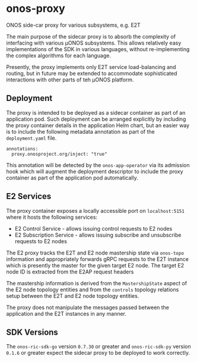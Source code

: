 # onos-proxy
ONOS side-car proxy for various subsystems, e.g. E2T

The main purpose of the sidecar proxy is to absorb the complexity of interfacing with various 
µONOS subsystems. This allows relatively easy implementations of the SDK in various languages, without
re-implementing the complex algorithms for each language.

Presently, the proxy implements only E2T service load-balancing and routing, but in future may be extended to accommodate sophisticated interactions with other
parts of teh µONOS platform.

## Deployment
The proxy is intended to be deployed as a sidecar container as part of an application pod. Such deployment
can be arranged explicitly by including the proxy container details in the application Helm chart, but an
easier way is to include the following metadata annotation as part of the `deployment.yaml` file.

```bigquery
annotations:
  proxy.onosproject.org/inject: "true"
```

This annotation will be detected by the `onos-app-operator` via its admission hook which will augment the 
deployment descriptor to include the proxy container as part of the application pod automatically.

## E2 Services
The proxy container exposes a locally accessible port on `localhost:5151` where it hosts the following services:

* E2 Control Service - allows issuing control requests to E2 nodes
* E2 Subscription Service - allows issuing subscribe and unsubscribe requests to E2 nodes

The E2 proxy tracks the E2T and E2 node mastership state via `onos-topo` information and appropriately forwards 
gRPC requests to the E2T instance which is presently the master for the given target E2 node. The target E2 node
ID is extracted from the E2AP request headers

The mastership information is derived from the `MastershipState` aspect of the E2 node topology entities and
from the `controls` topology relations setup between the E2T and E2 node topology entities. 

The proxy does not manipulate the messages passed between the application and the E2T instances in any manner.

## SDK Versions

The `onos-ric-sdk-go` version `0.7.30` or greater and `onos-ric-sdk-py` version `0.1.6` or greater expect
the sidecar proxy to be deployed to work correctly.